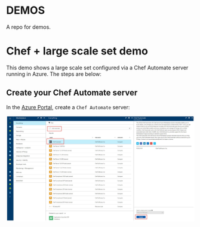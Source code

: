 DEMOS
=====

A repo for demos.

# Chef + large scale set demo

This demo shows a large scale set configured via a Chef Automate server running in Azure. The steps are below:

## Create your Chef Automate server

In the [Azure Portal](portal.azure.com), create a `Chef Automate` server:

![chef_automate_portal_img](https://raw.githubusercontent.com/gatneil/demos/chef/img/chef_automate_portal.jpg)